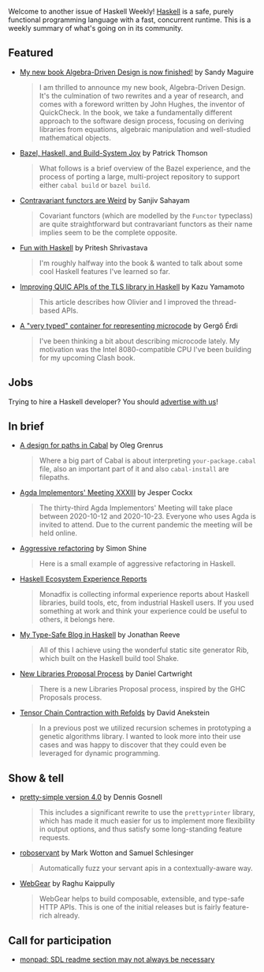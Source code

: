 Welcome to another issue of Haskell Weekly!
[Haskell](https://www.haskell.org) is a safe, purely functional programming language with a fast, concurrent runtime.
This is a weekly summary of what's going on in its community.

## Featured

- [My new book Algebra-Driven Design is now finished!](https://reasonablypolymorphic.com/blog/algebra-driven-design/index.html) by Sandy Maguire
  > I am thrilled to announce my new book, Algebra-Driven Design. It's the culmination of two rewrites and a year of research, and comes with a foreword written by John Hughes, the inventor of QuickCheck. In the book, we take a fundamentally different approach to the software design process, focusing on deriving libraries from equations, algebraic manipulation and well-studied mathematical objects.

- [Bazel, Haskell, and Build-System Joy](https://blog.sumtypeofway.com/posts/bazel-haskell-build-system-joy.html) by Patrick Thomson
  > What follows is a brief overview of the Bazel experience, and the process of porting a large, multi-project repository to support either `cabal build` or `bazel build`.

- [Contravariant functors are Weird](https://sanj.ink/posts/2020-06-13-contravariant-functors-are-weird.html) by Sanjiv Sahayam
  > Covariant functors (which are modelled by the `Functor` typeclass) are quite straightforward but contravariant functors as their name implies seem to be the complete opposite.

- [Fun with Haskell](https://pritesh-shrivastava.github.io/blog/2020/09/13/fun-with-haskell) by Pritesh Shrivastava
  > I'm roughly halfway into the book & wanted to talk about some cool Haskell features I've learned so far.

- [Improving QUIC APIs of the TLS library in Haskell](https://kazu-yamamoto.hatenablog.jp/entry/2020/09/16/150801) by Kazu Yamamoto
  > This article describes how Olivier and I improved the thread-based APIs.

- [A "very typed" container for representing microcode](https://gergo.erdi.hu/blog/2020-09-15-a_'very_typed'_container_for_representing_microcode/) by Gergő Érdi
  > I've been thinking a bit about describing microcode lately. My motivation was the Intel 8080-compatible CPU I've been building for my upcoming Clash book.

## Jobs

Trying to hire a Haskell developer?
You should [advertise with us](https://haskellweekly.news/advertising.html)!

## In brief

- [A design for paths in Cabal](https://oleg.fi/gists/posts/2020-09-13-a-design-for-paths.html) by Oleg Grenrus
  > Where a big part of Cabal is about interpreting `your-package.cabal` file, also an important part of it and also `cabal-install` are filepaths.

- [Agda Implementors' Meeting XXXIII](https://wiki.portal.chalmers.se/agda/Main/AIMXXXIII) by Jesper Cockx
  > The thirty-third Agda Implementors' Meeting will take place between 2020-10-12 and 2020-10-23. Everyone who uses Agda is invited to attend. Due to the current pandemic the meeting will be held online.

- [Aggressive refactoring](https://dev.to/sshine/aggressive-refactoring-55m2) by Simon Shine
  > Here is a small example of aggressive refactoring in Haskell.

- [Haskell Ecosystem Experience Reports](https://docs.google.com/forms/d/e/1FAIpQLSckdrkTbKaMoW42Du7ijtGW9orzXMhiJ_Tg82ZRFb_2NZ3olA/viewform)
  > Monadfix is collecting informal experience reports about Haskell libraries, build tools, etc, from industrial Haskell users. If you used something at work and think your experience could be useful to others, it belongs here.

- [My Type-Safe Blog in Haskell](https://jonreeve.com/2020/09/type-safe-blog/) by Jonathan Reeve
  > All of this I achieve using the wonderful static site generator Rib, which built on the Haskell build tool Shake.

- [New Libraries Proposal Process](https://np.reddit.com/r/haskell/comments/iqxh6f/new_libraries_proposal_process/) by Daniel Cartwright
  > There is a new Libraries Proposal process, inspired by the GHC Proposals process.

- [Tensor Chain Contraction with Refolds](https://aneksteind.github.io/posts/2020-08-09.html) by David Anekstein
  > In a previous post we utilized recursion schemes in prototyping a genetic algorithms library. I wanted to look more into their use cases and was happy to discover that they could even be leveraged for dynamic programming.

## Show & tell

- [pretty-simple version 4.0](https://np.reddit.com/r/haskell/comments/iss9vo/ann_prettysimple_40/) by Dennis Gosnell
  > This includes a significant rewrite to use the `prettyprinter` library, which has made it much easier for us to implement more flexibility in output options, and thus satisfy some long-standing feature requests.

- [roboservant](https://hackage.haskell.org/package/roboservant-0.1.0.2) by Mark Wotton and Samuel Schlesinger
  > Automatically fuzz your servant apis in a contextually-aware way.

- [WebGear](https://np.reddit.com/r/haskell/comments/iruabc/ann_webgear_020_released/) by Raghu Kaippully
  > WebGear helps to build composable, extensible, and type-safe HTTP APIs. This is one of the initial releases but is fairly feature-rich already.

## Call for participation

-   [monpad: SDL readme section may not always be necessary](https://github.com/georgefst/monpad/issues/12)

